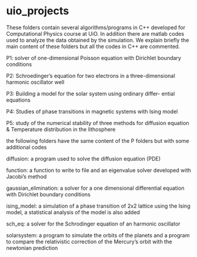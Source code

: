 # uio_projects
These folders contain several algorithms/programs in C++ developed for Computational Physics course at UiO.
In addition there are matlab codes used to analyze the data obtained by the simulation. We explain briefly the main content of these folders but all the codes in C++ are commented.

P1: solver of one-dimensional Poisson equation with Dirichlet boundary conditions 

P2: Schroedinger’s equation for two electrons in a three-dimensional harmonic oscillator well

P3: Building a model for the solar system using ordinary differ- ential equations

P4: Studies of phase transitions in magnetic systems with Ising model

P5: study of the numerical stability of three methods for diffusion equation & Temperature distribution in the lithosphere

the following folders have the same content of the P folders but with some additional codes

diffusion: a program used to solve the diffusion equation (PDE)

function: a function to write to file and an eigenvalue solver developed with Jacobi’s method

gaussian_elimination: a solver for a one dimensional differential equation with Dirichlet boundary conditions

ising_model: a simulation of a phase transition of 2x2 lattice using the Ising model, a statistical analysis of the model is also added

sch_eq: a solver for the Schrodinger equation of an harmonic oscillator

solarsystem: a program to simulate the orbits of the planets and a program to compare the relativistic correction of the Mercury’s orbit with the newtonian prediction


